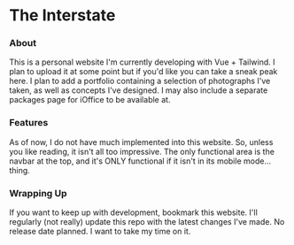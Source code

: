 # The Interstate

### About
This is a personal website I'm currently developing with Vue + Tailwind. I plan to upload it at some point but if you'd like you can take a sneak peak here. I plan to add a portfolio containing a selection of photographs I've taken, as well as concepts I've designed. I may also include a separate packages page for iOffice to be available at.

### Features
As of now, I do not have much implemented into this website. So, unless you like reading, it isn't all too impressive. The only functional area is the navbar at the top, and it's ONLY functional if it isn't in its mobile mode... thing.

### Wrapping Up
If you want to keep up with development, bookmark this website. I'll regularly (not really) update this repo with the latest changes I've made. No release date planned. I want to take my time on it.